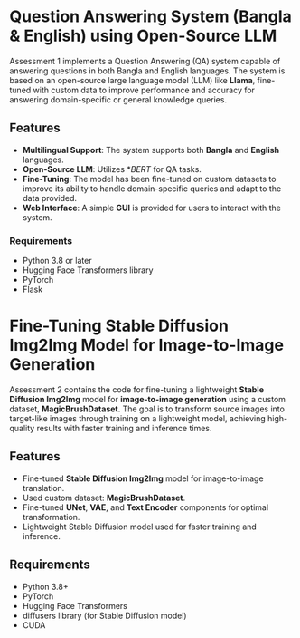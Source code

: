 # Question Answering System (Bangla & English) using Open-Source LLM
Assessment 1 implements a Question Answering (QA) system capable of answering questions in both Bangla and English languages. The system is based on an open-source large language model (LLM) like **Llama**, fine-tuned with custom data to improve performance and accuracy for answering domain-specific or general knowledge queries.

## Features
- **Multilingual Support**: The system supports both **Bangla** and **English** languages.
- **Open-Source LLM**: Utilizes **BERT* for QA tasks.
- **Fine-Tuning**: The model has been fine-tuned on custom datasets to improve its ability to handle domain-specific queries and adapt to the data provided.
- **Web Interface**: A simple **GUI**  is provided for users to interact with the system.


### Requirements
- Python 3.8 or later
- Hugging Face Transformers library
- PyTorch 
- Flask 

# Fine-Tuning Stable Diffusion Img2Img Model for Image-to-Image Generation

Assessment 2 contains the code for fine-tuning a lightweight **Stable Diffusion Img2Img** model for **image-to-image generation** using a custom dataset, **MagicBrushDataset**. The goal is to transform source images into target-like images through training on a lightweight model, achieving high-quality results with faster training and inference times.

## Features
- Fine-tuned **Stable Diffusion Img2Img** model for image-to-image translation.
- Used custom dataset: **MagicBrushDataset**.
- Fine-tuned **UNet**, **VAE**, and **Text Encoder** components for optimal transformation.
- Lightweight Stable Diffusion model used for faster training and inference.

## Requirements
- Python 3.8+
- PyTorch
- Hugging Face Transformers
- diffusers library (for Stable Diffusion model)
- CUDA 


